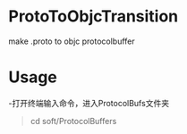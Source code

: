 ProtoToObjcTransition
=====================

make .proto to objc protocolbuffer


Usage
=====

-打开终端输入命令，进入ProtocolBufs文件夹
>cd soft/ProtocolBuffers
